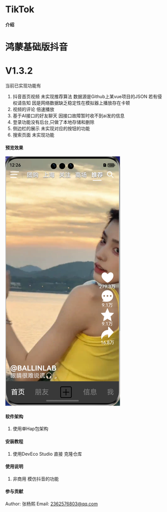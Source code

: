 # TikTok

#### 介绍

# 鸿蒙基础版抖音

# V1.3.2

当前已实现功能有

1. 抖音首页视频 未实现推荐算法 数据源是Github上某vue项目的JSON 若有侵权请告知
   因是网络数据缺乏稳定性在模拟器上播放存在卡顿
2. 视频的评论 倍速播放
3. 基于AI接口的好友聊天 因接口故障暂时收不到ai发的信息
4. 登录功能没有后台,只做了本地存储和删除
5. 侧边栏的展示 未实现对应的按钮的功能
6. 搜索页面 未实现功能

#### 预览效果

![](preview/preview_1.png)

#### 软件架构

1. 使用单Hap包架构

#### 安装教程

1. 使用DevEco Studio 直接 克隆仓库

#### 使用说明

1. 非商用 模仿抖音的功能

#### 参与贡献

Author: 张杨熙
Email: 2362576803@qq.com

